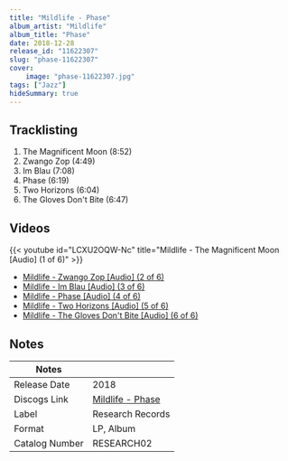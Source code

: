 ```yaml
---
title: "Mildlife - Phase"
album_artist: "Mildlife"
album_title: "Phase"
date: 2018-12-28
release_id: "11622307"
slug: "phase-11622307"
cover:
    image: "phase-11622307.jpg"
tags: ["Jazz"]
hideSummary: true
---
```


## Tracklisting
1. The Magnificent Moon (8:52)
2. Zwango Zop (4:49)
3. Im Blau (7:08)
4. Phase (6:19)
5. Two Horizons (6:04)
6. The Gloves Don't Bite (6:47)

## Videos
{{< youtube id="LCXU2OQW-Nc" title="Mildlife - The Magnificent Moon [Audio] (1 of 6)" >}}
- [Mildlife - Zwango Zop [Audio] (2 of 6)](https://www.youtube.com/watch?v=HwG4whc-cd8)
- [Mildlife - Im Blau [Audio] (3 of 6)](https://www.youtube.com/watch?v=aYVu7stu-us)
- [Mildlife - Phase [Audio] (4 of 6)](https://www.youtube.com/watch?v=YaIN9-TzSg0)
- [Mildlife - Two Horizons [Audio] (5 of 6)](https://www.youtube.com/watch?v=8N4PrhKe-NE)
- [Mildlife - The Gloves Don't Bite [Audio] (6 of 6)](https://www.youtube.com/watch?v=VtnpOpHdfiw)

## Notes

| Notes          |             |
| ---------------| ----------- |
| Release Date   | 2018 |
| Discogs Link   | [Mildlife - Phase](https://www.discogs.com/release/11622307) |
| Label          | Research Records |
| Format         | LP, Album |
| Catalog Number | RESEARCH02 |

